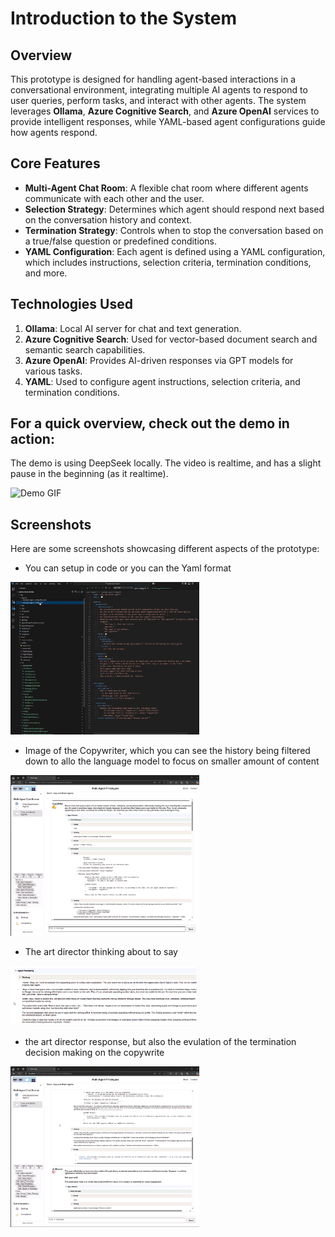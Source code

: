 # Introduction to the System

## Overview
This prototype is designed for handling agent-based interactions in a conversational environment, integrating multiple AI agents to respond to user queries, perform tasks, and interact with other agents. The system leverages **Ollama**, **Azure Cognitive Search**, and **Azure OpenAI** services to provide intelligent responses, while YAML-based agent configurations guide how agents respond.

## Core Features
- **Multi-Agent Chat Room**: A flexible chat room where different agents communicate with each other and the user.
- **Selection Strategy**: Determines which agent should respond next based on the conversation history and context.
- **Termination Strategy**: Controls when to stop the conversation based on a true/false question or predefined conditions.
- **YAML Configuration**: Each agent is defined using a YAML configuration, which includes instructions, selection criteria, termination conditions, and more.

## Technologies Used
1. **Ollama**: Local AI server for chat and text generation.
2. **Azure Cognitive Search**: Used for vector-based document search and semantic search capabilities.
3. **Azure OpenAI**: Provides AI-driven responses via GPT models for various tasks.
4. **YAML**: Used to configure agent instructions, selection criteria, and termination conditions.

## For a quick overview, check out the demo in action:
The demo is using DeepSeek locally.  The video is realtime, and has a slight pause in the beginning (as it realtime).

<img src="media/action.gif" alt="Demo GIF" style="width:80%">

## Screenshots
Here are some screenshots showcasing different aspects of the prototype:

- You can setup in code or you can the Yaml format 

<img src="media/Yml.png" alt="Yaml GIF" style="width:60%">

- Image of the Copywriter, which you can see the history being filtered down to allo the language model to focus on smaller amount of content
 
 <img src="media/CopyWriter.png" alt="CopyWriter GIF" style="width:60%">
 

- The art director thinking about to say

<img src="media/ArtDirector-Thinking.png" alt="CopyWriter GIF" style="width:60%">

- the art director response, but also the evulation of the termination decision making on the copywrite

<img src="media/ArtDirector.png" alt="CopyWriter GIF" style="width:60%">
 


